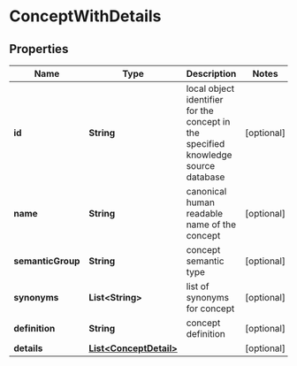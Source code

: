 
# ConceptWithDetails

## Properties
Name | Type | Description | Notes
------------ | ------------- | ------------- | -------------
**id** | **String** | local object identifier for the concept in the specified knowledge source database  |  [optional]
**name** | **String** | canonical human readable name of the concept  |  [optional]
**semanticGroup** | **String** | concept semantic type  |  [optional]
**synonyms** | **List&lt;String&gt;** | list of synonyms for concept  |  [optional]
**definition** | **String** | concept definition  |  [optional]
**details** | [**List&lt;ConceptDetail&gt;**](ConceptDetail.md) |  |  [optional]



